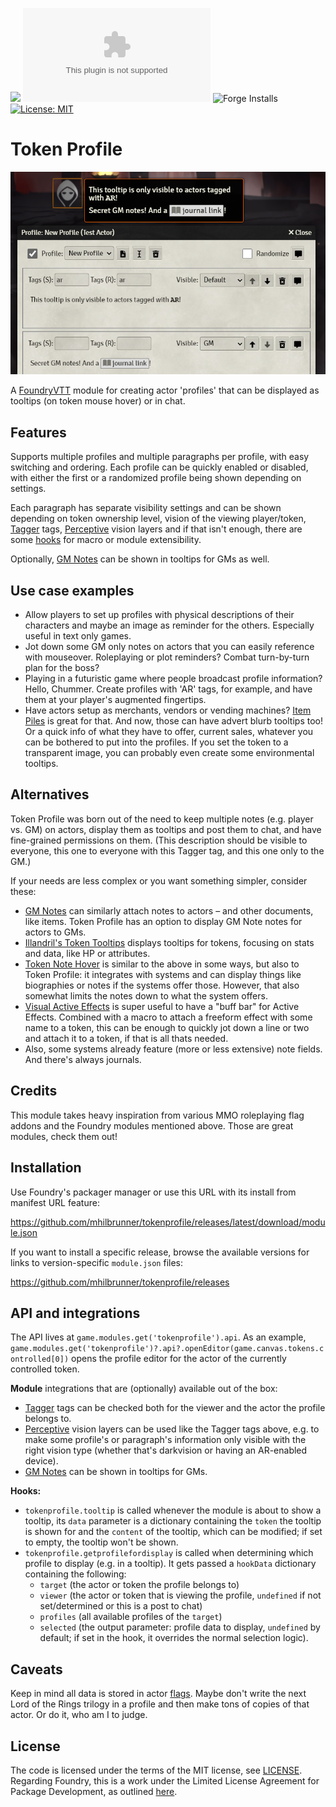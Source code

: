 ![](https://img.shields.io/badge/Foundry-v12-informational)
![Latest Release Download Count](https://img.shields.io/github/downloads/mhilbrunner/tokenprofile/latest/module.zip)
![Forge Installs](https://img.shields.io/badge/dynamic/json?label=Forge%20Installs&query=package.installs&suffix=%25&url=https%3A%2F%2Fforge-vtt.com%2Fapi%2Fbazaar%2Fpackage%2Ftokenprofile&colorB=4aa94a)
[![License: MIT](https://img.shields.io/badge/License-MIT-yellow.svg)](https://opensource.org/licenses/MIT)

# Token Profile

![Token Profile module header image](.github/header.png)

A [FoundryVTT](https://foundryvtt.com/) module for creating actor 'profiles' that can be displayed as tooltips (on token mouse hover) or in chat.

## Features

Supports multiple profiles and multiple paragraphs per profile, with easy switching and ordering. Each profile can be quickly enabled or disabled, with either the first or a randomized profile being shown depending on settings.

Each paragraph has separate visibility settings and can be shown depending on token ownership level, vision of the viewing player/token, [Tagger](https://foundryvtt.com/packages/tagger) tags, [Perceptive](https://foundryvtt.com/packages/perceptive) vision layers and if that isn't enough, there are some [hooks](https://foundryvtt.wiki/en/development/api/hooks) for macro or module extensibility.

Optionally, [GM Notes](https://foundryvtt.com/packages/gm-notes/) can be shown in tooltips for GMs as well.

## Use case examples

- Allow players to set up profiles with physical descriptions of their characters and maybe an image as reminder for the others. Especially useful in text only games.
- Jot down some GM only notes on actors that you can easily reference with mouseover. Roleplaying or plot reminders? Combat turn-by-turn plan for the boss?
- Playing in a futuristic game where people broadcast profile information? Hello, Chummer. Create profiles with 'AR' tags, for example, and have them at your player's augmented fingertips.
- Have actors setup as merchants, vendors or vending machines? [Item Piles](https://foundryvtt.com/packages/item-piles) is great for that. And now, those can have advert blurb tooltips too! Or a quick info of what they have to offer, current sales, whatever you can be bothered to put into the profiles. If you set the token to a transparent image, you can probably even create some environmental tooltips.

## Alternatives

Token Profile was born out of the need to keep multiple notes (e.g. player vs. GM) on actors, display them as tooltips and post them to chat, and have fine-grained permissions on them. (This description should be visible to everyone, this one to everyone with this Tagger tag, and this one only to the GM.)

If your needs are less complex or you want something simpler, consider these:

- [GM Notes](https://foundryvtt.com/packages/gm-notes/) can similarly attach notes to actors – and other documents, like items. Token Profile has an option to display GM Note notes for actors to GMs.
- [Illandril's Token Tooltips](https://foundryvtt.com/packages/illandril-token-tooltips) displays tooltips for tokens, focusing on stats and data, like HP or attributes.
- [Token Note Hover](https://foundryvtt.com/packages/token-note-hover) is similar to the above in some ways, but also to Token Profile: it integrates with systems and can display things like biographies or notes if the systems offer those. However, that also somewhat limits the notes down to what the system offers.
- [Visual Active Effects](https://foundryvtt.com/packages/visual-active-effects) is super useful to have a "buff bar" for Active Effects. Combined with a macro to attach a freeform effect with some name to a token, this can be enough to quickly jot down a line or two and attach it to a token, if that is all thats needed.
- Also, some systems already feature (more or less extensive) note fields. And there's always journals.

## Credits

This module takes heavy inspiration from various MMO roleplaying flag addons and the Foundry modules mentioned above. Those are great modules, check them out!

## Installation

Use Foundry's packager manager or use this URL with its install from manifest URL feature:

<https://github.com/mhilbrunner/tokenprofile/releases/latest/download/module.json>

If you want to install a specific release, browse the available versions for links to version-specific `module.json` files:

<https://github.com/mhilbrunner/tokenprofile/releases>

## API and integrations

The API lives at `game.modules.get('tokenprofile').api`. As an example, `game.modules.get('tokenprofile')?.api?.openEditor(game.canvas.tokens.controlled[0])` opens the profile editor for the actor of the currently controlled token.

**Module** integrations that are (optionally) available out of the box:

- [Tagger](https://foundryvtt.com/packages/tagger) tags can be checked both for the viewer and the actor the profile belongs to.
- [Perceptive](https://foundryvtt.com/packages/perceptive) vision layers can be used like the Tagger tags above, e.g. to make some profile's or paragraph's information only visible with the right vision type (whether that's darkvision or having an AR-enabled device).
- [GM Notes](https://foundryvtt.com/packages/gm-notes/) can be shown in tooltips for GMs.

**Hooks:**
- `tokenprofile.tooltip` is called whenever the module is about to show a tooltip, its `data` parameter is a dictionary containing the `token` the tooltip is shown for and the `content` of the tooltip, which can be modified; if set to empty, the tooltip won't be shown.
- `tokenprofile.getprofilefordisplay` is called when determining which profile to display (e.g. in a tooltip). It gets passed a `hookData` dictionary containing the following:
  - `target` (the actor or token the profile belongs to)
  - `viewer` (the actor or token that is viewing the profile, `undefined` if not set/determined or this is a post to chat)
  - `profiles` (all available profiles of the `target`)
  - `selected` (the output parameter: profile data to display, `undefined` by default; if set in the hook, it overrides the normal selection logic).

## Caveats

Keep in mind all data is stored in actor [flags](https://foundryvtt.wiki/en/development/api/flags). Maybe don't write the next Lord of the Rings trilogy in a profile and then make tons of copies of that actor. Or do it, who am I to judge.

## License

The code is licensed under the terms of the MIT license, see [LICENSE](LICENSE).
Regarding Foundry, this is a work under the Limited License Agreement for Package Development, as outlined [here](https://foundryvtt.com/article/license/).

